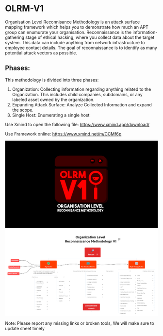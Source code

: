 # OLRM-V1
Organisation Level Reconnisance Methodology is an attack surface mapping framework which helps you to demonstrate how much an APT group can enumurate your organisation. Reconnaissance is the information-gathering stage of ethical hacking, where you collect data about the target system. This data can include anything from network infrastructure to employee contact details. The goal of reconnaissance is to identify as many potential attack vectors as possible.

## Phases:
This methodology is divided into three phases:
1. Organization:
Collecting information regarding anything related to the Organization. This includes child companies, subdomains, or any labeled asset owned by the organization.
2. Expanding Attack Surface:
Analyze Collected Information and expand the scope.
3. Single Host:
Enumerating a single host

Use Xmind to open the following file:
https://www.xmind.app/download/

Use Framework online:
https://www.xmind.net/m/CCMf6p

![alt text](https://github.com/pshthree/OLRM-V1/blob/main/301017306_785823516063668_2525941231765123245_n.png?raw=true)
![alt text](https://github.com/pshthree/OLRM-V1/blob/main/image.PNG?raw=true)



Note:
Please report any missing links or broken tools, We will make sure to update sheet timely
